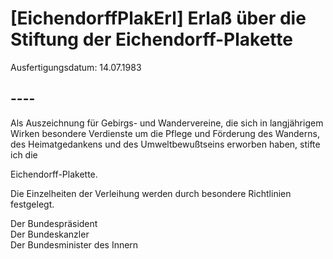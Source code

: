 # [EichendorffPlakErl] Erlaß über die Stiftung der Eichendorff-Plakette

Ausfertigungsdatum: 14.07.1983

 

## ----

Als Auszeichnung für Gebirgs- und Wandervereine, die sich in langjährigem Wirken besondere Verdienste um die Pflege und Förderung des Wanderns, des Heimatgedankens und des Umweltbewußtseins erworben haben, stifte ich die

  
Eichendorff-Plakette.

Die Einzelheiten der Verleihung werden durch besondere Richtlinien festgelegt.  
  
Der Bundespräsident  
Der Bundeskanzler  
Der Bundesminister des Innern
